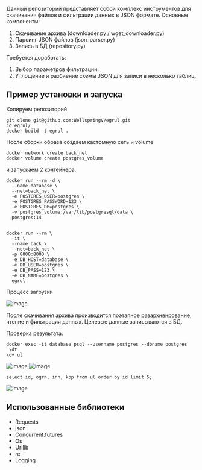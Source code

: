 Данный репозиторий представляет собой комплекс инструментов для скачивания файлов и фильтрации данных в JSON формате.
Основные компоненты:
  1. Скачивание архива (downloader.py / wget_downloader.py)
  2. Парсинг JSON файлов (json_parser.py)
  3. Запись в БД (repository.py)

Требуется доработать:
1. Выбор параметров фильтрации.
2. Уплощение и разбиение схемы JSON для записи в несколько таблиц.


## Пример установки и запуска 

Копируем репозиторий
```shell
git clone git@github.com:WellspringV/egrul.git
cd egrul/
docker build -t egrul .
```


После сборки образа создаем кастомную сеть и volume
```shell
docker network create back_net
docker volume create postgres_volume
```

и запускаем 2 контейнера.
```shell
docker run --rm -d \
  --name database \
  --net=back_net \
  -e POSTGRES_USER=postgres \
  -e POSTGRES_PASSWORD=123 \
  -e POSTGRES_DB=postgres \
  -v postgres_volume:/var/lib/postgresql/data \
  postgres:14


docker run --rm \
  -it \
  --name back \
  --net=back_net \
  -p 8000:8000 \
  -e DB_HOST=database \
  -e DB_USER=postgres \
  -e DB_PASS=123 \
  -e DB_NAME=postgres \
  egrul
```

Процесс загрузки 

![image](https://github.com/WellspringV/egrul/assets/58819893/2b5cf9d9-abc7-452d-bfca-71afb53290b0)

После скачивания архива производится поэтапное разархивирование, чтение и фильтрация данных.
Целевые данные записываются в БД.

Проверка результата:
```shell
docker exec -it database psql --username postgres --dbname postgres
 \dt
\d+ ul
```
![image](https://github.com/WellspringV/egrul/assets/58819893/f12c469d-8bee-47ff-a989-599e197752da)
![image](https://github.com/WellspringV/egrul/assets/58819893/e6b26b08-2509-4faa-8536-5b7c2bc1dfaa)

```shell
select id, ogrn, inn, kpp from ul order by id limit 5;
```
![image](https://github.com/WellspringV/egrul/assets/58819893/c531107b-947e-4e0e-9c02-1f00f7e341a4)


## Использованные библиотеки
- Requests
- json
- Concurrent.futures
- Os
- Urllib
- re
- Logging
